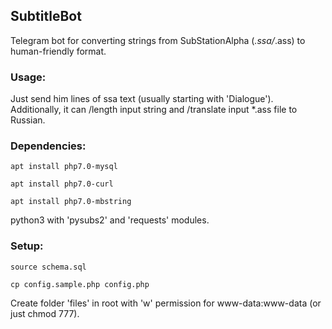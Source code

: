 ## SubtitleBot

Telegram bot for converting strings from SubStationAlpha (*.ssa/*.ass) to human-friendly format.

### Usage:

Just send him lines of ssa text (usually starting with 'Dialogue').
Additionally, it can /length input string and /translate input *.ass file to Russian.

### Dependencies:

`apt install php7.0-mysql`

`apt install php7.0-curl`

`apt install php7.0-mbstring`

python3 with 'pysubs2' and 'requests' modules.

### Setup:

`source schema.sql`

`cp config.sample.php config.php`

Create folder 'files' in root with 'w' permission for www-data:www-data (or just chmod 777).

